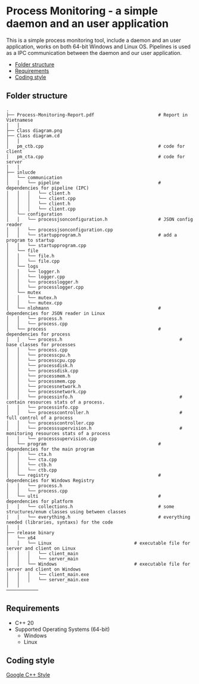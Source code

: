 # Process Monitoring - a simple daemon and an user application

This is a simple process monitoring tool, include a daemon and an user application, works on both 64-bit Windows and Linux OS. Pipelines is used as a IPC communication between the daemon and our user application.

- [Folder structure](#folder-structure)
- [Requirements](#requirements)
- [Coding style](#coding-style)

Folder structure
----------------
```
.
├── Process-Monitoring-Report.pdf                        # Report in Vietnamese
│   │
├── Class diagram.png
├── Class diagram.cd
│   │                
│   pm_ctb.cpp                                           # code for client
│   pm_cta.cpp                                           # code for server
│   │                
├── inlucde
│   └── communication                                            
│   │   └── pipeline                                     # dependencies for pipeline (IPC)
│   │   │   └── client.h
│   │   │   └── client.cpp
│   │   │   └── client.h
│   │   │   └── client.cpp
│   └── configuration                                     
│   │   └── processjsonconfiguration.h                   # JSON config reader
│   │   └── processjsonconfiguration.cpp
│   │   └── startupprogram.h                             # add a program to startup
│   │   └── startupprogram.cpp
│   └── file                                             
│   │   └── file.h
│   │   └── file.cpp
│   └── logs                                             
│   │   └── logger.h
│   │   └── logger.cpp
│   │   └── processlogger.h
│   │   └── processlogger.cpp
│   └── mutex                                            
│   │   └── mutex.h
│   │   └── mutex.cpp
│   └── nlohmann                                         # dependencies for JSON reader in Linux
│   │   └── process.h
│   │   └── process.cpp
│   └── process                                          # dependencies for process
│   │   └── process.h                                            # base classes for processes
│   │   └── process.cpp                                          
│   │   └── processcpu.h
│   │   └── processcpu.cpp
│   │   └── processdisk.h
│   │   └── processdisk.cpp
│   │   └── processmem.h
│   │   └── processmem.cpp
│   │   └── processnetwork.h
│   │   └── processnetwork.cpp
│   │   └── processinfo.h                                        # contain resources stats of a process.
│   │   └── processinfo.cpp
│   │   └── processcontroller.h                                  # full control of a process 
│   │   └── processcontroller.cpp
│   │   └── processsupervision.h                                 # monitoring resources stats of a process
│   │   └── processsupervision.cpp
│   └── program                                          # dependencies for the main program
│   │   └── cta.h
│   │   └── cta.cpp
│   │   └── ctb.h
│   │   └── ctb.cpp
│   └── registry                                         # dependencies for Windows Registry
│   │   └── process.h
│   │   └── process.cpp
│   └── ulti                                             # dependencies for platform 
│   │   └── collections.h                                # some structures/enum classes using between classes
│   │   └── everything.h                                 # everything needed (libraries, syntaxs) for the code
│   │                
├── release binary
│   └── x64
│   │   └── Linux                               # executable file for server and client on Linux
│   │   │   └── client_main		
│   │   │   └── server_main			
│   │   └── Windows                             # executable file for server and client on Windows
│   │   │   └── client_main.exe			
│   │   │   └── server_main.exe
│   │
────────────	
```


Requirements
---
* C++ 20
* Supported Operating Systems (64-bit)
  * Windows
  * Linux

Coding style
------------
[Google C++ Style](https://google.github.io/styleguide/cppguide.html)
